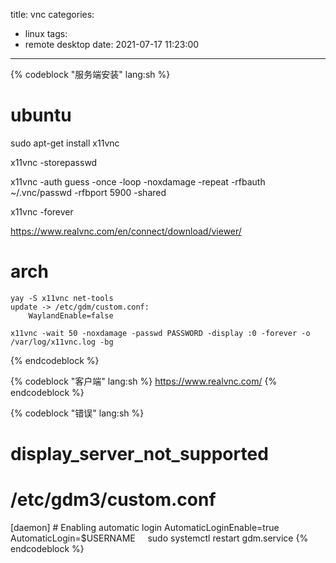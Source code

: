title: vnc
categories:
  - linux
tags:
  - remote desktop
date: 2021-07-17 11:23:00
---
{% codeblock "服务端安装" lang:sh %}

# ubuntu 
  sudo apt-get install x11vnc

  x11vnc -storepasswd

  x11vnc -auth guess -once -loop -noxdamage -repeat -rfbauth ~/.vnc/passwd -rfbport 5900 -shared

  x11vnc -forever

  https://www.realvnc.com/en/connect/download/viewer/


# arch 
    yay -S x11vnc net-tools
    update -> /etc/gdm/custom.conf:
        WaylandEnable=false

    x11vnc -wait 50 -noxdamage -passwd PASSWORD -display :0 -forever -o /var/log/x11vnc.log -bg 
{% endcodeblock %}

{% codeblock "客户端" lang:sh %}
https://www.realvnc.com/
{% endcodeblock %}

{% codeblock "错误" lang:sh %}
# display_server_not_supported

# /etc/gdm3/custom.conf
[daemon]
    # Enabling automatic login
    AutomaticLoginEnable=true
    AutomaticLogin=$USERNAME
    
sudo systemctl restart gdm.service
{% endcodeblock %}
